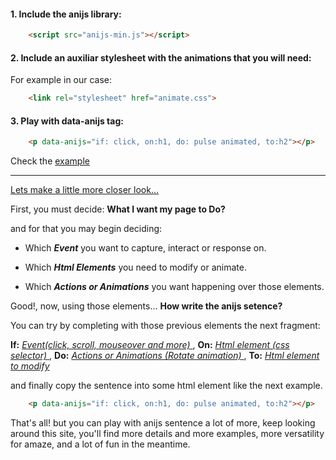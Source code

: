#### 1. **Include the anijs library:**

```html
    <script src="anijs-min.js"></script>
```

#### 2. **Include an auxiliar stylesheet with the animations that you will need:**

For example in our case:

```html
    <link rel="stylesheet" href="animate.css">
```

#### 3. Play with data-anijs tag:
```html
    <p data-anijs="if: click, on:h1, do: pulse animated, to:h2"></p>
```
Check the [example](http://codepen.io/darielnoel/pen/trnzk?editors=100)

-----------------------

<u>Lets make a little more closer look...</u>

First, you must decide: **What I want my page to Do?**

and for that you may begin deciding:

 * Which ***Event*** you want to capture, interact or response on.

 * Which ***Html Elements*** you need to modify or animate.

 * Which ***Actions or Animations*** you want happening over those elements.


Good!, now, using those elements... **How write the anijs setence?**

You can try by completing with those previous elements the next fragment:

 **If:** <u>  *Event(click, scroll, mouseover and more)*  </u>, **On:** <u>  *Html element (css selector)*  </u>, **Do:** <u>  *Actions or Animations (Rotate animation)*  </u>, **To:** <u>  *Html element to modify*  </u>

and finally copy the sentence into some html element like the next example.

```html
    <p data-anijs="if: click, on:h1, do: pulse animated, to:h2"></p>
```

That's all! but you can play with anijs sentence a lot of more, keep looking around this site, you'll find more details and more examples, more versatility for amaze, and a lot of fun in the meantime.